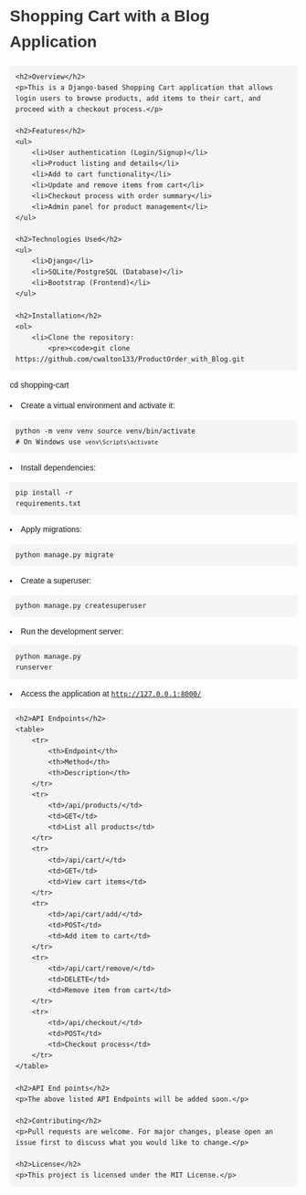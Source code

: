 <!DOCTYPE html>
<html lang="en">
<head>
    <meta charset="UTF-8">
    <meta name="viewport" content="width=device-width, initial-scale=1.0">
    <title>Shopping Cart  with a Blog Application by Charles Walton</title>
    <style>
        body { font-family: Arial, sans-serif; line-height: 1.6; margin: 20px; }
        h1, h2 { color: #333; }
        pre { background: #f4f4f4; padding: 10px; border-radius: 5px; }
        table { width: 100%; border-collapse: collapse; margin: 20px 0; }
        table, th, td { border: 1px solid #ddd; }
        th, td { padding: 10px; text-align: left; }
        th { background: #f4f4f4; }
    </style>
</head>
<body>
    <h1>Shopping Cart with a Blog Application</h1>
    
    <h2>Overview</h2>
    <p>This is a Django-based Shopping Cart application that allows login users to browse products, add items to their cart, and proceed with a checkout process.</p>
    
    <h2>Features</h2>
    <ul>
        <li>User authentication (Login/Signup)</li>
        <li>Product listing and details</li>
        <li>Add to cart functionality</li>
        <li>Update and remove items from cart</li>
        <li>Checkout process with order summary</li>
        <li>Admin panel for product management</li>
    </ul>
    
    <h2>Technologies Used</h2>
    <ul>
        <li>Django</li>
        <li>SQLite/PostgreSQL (Database)</li>
        <li>Bootstrap (Frontend)</li>
    </ul>
    
    <h2>Installation</h2>
    <ol>
        <li>Clone the repository:
            <pre><code>git clone https://github.com/cwalton133/ProductOrder_with_Blog.git
cd shopping-cart</code></pre>
        </li>
        <li>Create a virtual environment and activate it:
            <pre><code>python -m venv venv
source venv/bin/activate  # On Windows use `venv\Scripts\activate`</code></pre>
        </li>
        <li>Install dependencies:
            <pre><code>pip install -r requirements.txt</code></pre>
        </li>
        <li>Apply migrations:
            <pre><code>python manage.py migrate</code></pre>
        </li>
        <li>Create a superuser:
            <pre><code>python manage.py createsuperuser</code></pre>
        </li>
        <li>Run the development server:
            <pre><code>python manage.py runserver</code></pre>
        </li>
        <li>Access the application at <code>http://127.0.0.1:8000/</code></li>
    </ol>
    
    <h2>API Endpoints</h2>
    <table>
        <tr>
            <th>Endpoint</th>
            <th>Method</th>
            <th>Description</th>
        </tr>
        <tr>
            <td>/api/products/</td>
            <td>GET</td>
            <td>List all products</td>
        </tr>
        <tr>
            <td>/api/cart/</td>
            <td>GET</td>
            <td>View cart items</td>
        </tr>
        <tr>
            <td>/api/cart/add/</td>
            <td>POST</td>
            <td>Add item to cart</td>
        </tr>
        <tr>
            <td>/api/cart/remove/</td>
            <td>DELETE</td>
            <td>Remove item from cart</td>
        </tr>
        <tr>
            <td>/api/checkout/</td>
            <td>POST</td>
            <td>Checkout process</td>
        </tr>
    </table>
    
    <h2>API End points</h2>
    <p>The above listed API Endpoints will be added soon.</p>
    
    <h2>Contributing</h2>
    <p>Pull requests are welcome. For major changes, please open an issue first to discuss what you would like to change.</p>
    
    <h2>License</h2>
    <p>This project is licensed under the MIT License.</p>
</body>
</html>

